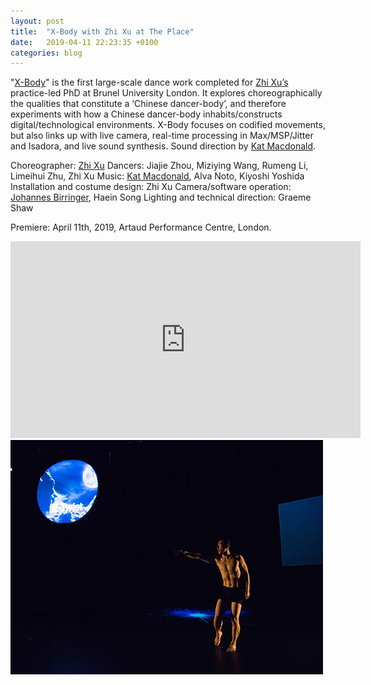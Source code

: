 ```yaml
---
layout: post
title:  "X-Body with Zhi Xu at The Place"
date:   2019-04-11 22:23:35 +0100
categories: blog
---
```


"[X-Body][xbody]" is the first large-scale dance work completed for [Zhi Xu’s][zhi] practice-led PhD at Brunel University London. It explores choreographically the qualities that constitute a ‘Chinese dancer-body’, and therefore experiments with how a Chinese dancer-body inhabits/constructs digital/technological environments. X-Body focuses on codified movements, but also links up with live camera, real-time processing in Max/MSP/Jitter and Isadora, and live sound synthesis. Sound direction by [Kat Macdonald][otherkat].

Choreographer: [Zhi Xu][zhi]
Dancers: Jiajie Zhou, Miziying Wang, Rumeng Li, Limeihui Zhu, Zhi Xu
Music: [Kat Macdonald][otherkat], Alva Noto, Kiyoshi Yoshida
Installation and costume design: Zhi Xu
Camera/software operation: [Johannes Birringer][johan], Haein Song
Lighting and technical direction: Graeme Shaw

Premiere: April 11th, 2019, Artaud Performance Centre, London.

<iframe width="560" height="315" src="https://www.youtube.com/embed/qRXQ5XNCdZo?si=06PvoNJjxy83OMgn" title="YouTube video player" frameborder="0" allow="accelerometer; autoplay; clipboard-write; encrypted-media; gyroscope; picture-in-picture; web-share" referrerpolicy="strict-origin-when-cross-origin" allowfullscreen></iframe>

<img src="/assets/img/xbody/zhitwist.png" height="375" width="500"/>

[xbody]: https://www.youtube.com/watch?v=qRXQ5XNCdZo&ab_channel=horstjohannes
[johan]: https://en.wikipedia.org/wiki/Johannes_Birringer
[zhi]: https://zhixu.org/
[otherkat]: https://otherkat.com/